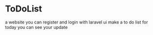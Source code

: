 # ToDoList
 a website you can register and login with laravel ui
 make a to do list for today 
 you can see your update
